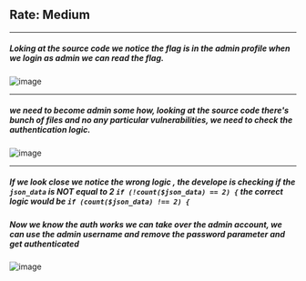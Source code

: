 ## Rate: Medium
***
##### Loking at the source code we notice the flag is in the admin profile when we login as admin we can read the flag.
![image](https://github.com/Fire-Null/Write-Ups/assets/131773602/5a8ca55b-3a65-432a-adb8-fd16a82c0dbe)
***
##### we need to become admin some how, looking at the source code there's bunch of files and no any particular vulnerabilities, we need to check the authentication logic.
![image](https://github.com/Fire-Null/Write-Ups/assets/131773602/2a7627c9-52fd-4e8f-92af-c342fe0936f5)
***
##### If we look close we notice the wrong logic , the develope is checking if the `json_data` is NOT equal to 2 `if (!count($json_data) == 2) {` the correct logic would be `if (count($json_data) !== 2) {`
##### Now we know the auth works we can take over the admin account, we can use the admin username and remove the password parameter and get authenticated
![image](https://github.com/Fire-Null/Write-Ups/assets/131773602/807611aa-5e26-466e-a770-ef12a6b68358)
